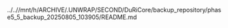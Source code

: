 ../..//mnt/h/ARCHIVE/.UNWRAP/SECOND/DuRiCore/backup_repository/phase5_5_backup_20250805_103905/README.md